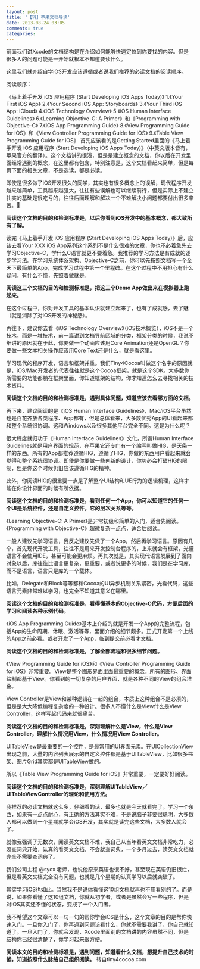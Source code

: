 ```yaml
---
layout: post
title: '【转】苹果文档导读'
date: 2013-08-24 03:05
comments: true
categories: 
---
```

前面我们讲Xcode的文档结构是在介绍如何能够快速定位到你要找的内容。但是很多人的问题可能是一开始就根本不知道要读什么。

这里我们就介绍自学iOS开发应该遵循或者说我们推荐的必读文档的阅读顺序。

阅读顺序：

《马上着手开发 iOS 应用程序 (Start Developing iOS Apps Today)》
1.《Your First iOS App》
2.《Your Second iOS App: Storyboards》
3.《Your Third iOS App: iCloud》
4.《iOS Technology Overview》
5.《iOS Human Interface Guidelines》
6.《Learning Objective-C: A Primer》和《Programming with Objective-C》
7.《iOS App Programming Guide》
8.《View Programming Guide for iOS》和《View Controller Programming Guide for iOS》
9.《Table View Programming Guide for iOS》
首先应该看的是Getting Started里面的《马上着手开发 iOS 应用程序 (Start Developing iOS Apps Today)》（中英文版本皆有，苹果官方的翻译）。这个文档讲的很浅，但是是建立概念的文档，你以后在开发里面经常遇到的概念，在这里都有包含，特别注意是，这个文档看起来简单，但是每页下面的相关文章，不是选读，都是必读。

即使是很多做了iOS开发很久的同学，其实也有很多概念上的误解，现代程序开发越来越简单，工具越来越强大，往往有些误解也可以继续前行，但是实际上不建立扎实的基础是很吃亏的，往往后面理解和解决一个不难解决小问题都要付出很多辛苦。

**阅读这个文档的目的和检测标准是，以后你看到iOS开发中的基本概念，都大致所有了解。**

读完《马上着手开发 iOS 应用程序 (Start Developing iOS Apps Today)》后，应该去看Your XXX iOS App系列这个系列不是什么很难的文章，你也不必着急先去学习Objective-C，学什么C语言就更不要着急。我推荐的学习方法是有成就的逐步学习法。在学习系统体系架构、Objective-C之前，你可以先按照文档写一个全天下最简单的App，完成学习过程中第一个里程碑。在这个过程中不用担心有什么疑问，有什么不懂，先照着做就是。

**阅读这三个文档的目的和检测标准是，把这三个Demo App做出来在模拟器上跑起来。**

在这个过程中，你对开发工具的基本认识就建立起来了，也有了成就感，去了魅（就是消除了对iOS开发的神秘感）。

再往下，建议你去看《iOS Technology Overview》（iOS技术概览），iOS不是一个技术，而是一堆技术，前一篇讲到文档导航区域的分类，框架分类的时候，我说不细讲的原因就在于此，你要做一个动画应该用Core Animation还是OpenGL？你要做一些文本相关操作应该用Core Text还是什么，就是看这里。

学习现代的程序开发，语言和框架并重。我们Tiny4Cocoa叫做这个名字的原因就是，iOS/Mac开发者的代表往往就是这个Cocoa框架，就是这个SDK。大多数你所需要的功能都躺在框架里面，你知道框架的结构，你才知道怎么去寻找相关的技术资料。

<!-- more -->

**阅读这个文档的目的和检测标准是，遇到具体问题，知道应该去看哪方面的文档。**

再下来，建议阅读的是《iOS Human Interface Guidelines》，Mac/iOS平台虽然也是百花齐放各类程序、App都有，但是总体看来，大多数优秀App的UI看起来都和整个系统很协调。这和Windows以及很多其他平台完全不同。这是为什么呢？

很大程度就归功于《Human Interface Guidelines》文化，所谓Human Interface Guidelines就是用户界面的规范，在苹果它还专门有一个缩写叫做HIG，是天条一样的东西。所有的App都推荐遵循HIG，遵循了HIG，你做的东西用户看起来就会觉得和整个系统很协调。即使是你要做一些创新的设计，你势必会打破HIG的限制，但是你这个时候仍旧应该遵循HIG的精神。

此外，你阅读HIG的很重要一点是了解整个UI结构和UE行为的逻辑机理，这样才能在你设计界面的时候有所依据。

**阅读这个文档的目的和检测标准是，看到任何一个App，你可以知道它的任何一个UI是系统控件，还是自定义控件，它的层次关系等等。**

《Learning Objective-C: A Primer》是非常初级和简单的入门，适合先阅读。《Programming with Objective-C》超微复杂一点点，适合后阅读。

一般人建议先学习语言，我反之建议先做了一个App，然后再学习语言。原因有几个，首先现代开发工具，往往不是用来开发控制台程序的，上来就会有框架，光懂语言不会使用IDE，甚至可能会更麻烦。再其次就是，其实现代语言发展到了面向对象以后，库往往比语言更复杂，更重要，或者说更多的时候，我们是在学习库，而不是语言，语言只是库的一个载体。

比如，Delegate和Block等等都和Cocoa的UI异步机制关系紧密，光看代码，这些语言元素非常难以学习，也完全不知道其意义在哪里。

**阅读这个文档的目的和检测标准是，看得懂基本的Objective-C代码，方便后面的学习和阅读各种示例代码。**

《iOS App Programming Guide》基本上介绍的就是开发一个App的完整流程，包括App的生命周期、休眠、激活等等，里面介绍的细节颇多。正式开发第一个上线的App之前必看。或者开发了一个App，临到提交前必看才文档。

**阅读这个文档的目的和检测标准是，了解全部流程和很多细节问题。**

《View Programming Guide for iOS》和《View Controller Programming Guide for iOS》非常重要。View是整个图形界面里面最重要的概念。所有的图形、界面绘制都基于View。你看到的一切复杂的用户界面，就是各种不同的View的组合堆叠。

View Controller是View和某种逻辑在一起的组合，本质上这种组合不是必须的，但是是大大降低编程复杂度的一种设计。很多人不懂什么是View什么是View Controller，这样写起代码来就很痛苦。

**阅读这个文档的目的和检测标准是，深刻理解什么是View，什么是View Controller，理解什么情况用View，什么情况用View Controller。**

UITableView是最重要的一个控件，是最常用的UI界面元素。在UICollectionView出现之前，大量的内容列表展示的自定义控件都是基于UITableView，比如很多书架、图片Grid其实都是UITableView做的。

所以《Table View Programming Guide for iOS》非常重要，一定要好好阅读。

**阅读这个文档的目的和检测标准是，深刻理解UITableView／UITableViewController的理论和使用方法。**

我推荐的必读文档就这么多，仔细看的话，最多也就是今天就看完了。学习一个东西，如果有一点点耐心，有正确的方法其实不难，不是说脑子非要很聪明，大多数人都可以做到一个星期就学会iOS开发，其实就是读完这些文档，大多数人就会了。

就像我强调了无数次，阅读英文文档不难，我自己从当年看英文文档非常吃力，必须查词典开始，认真的看英文文档，不会就查词典，一个多月过去，读英文文档就完全不需要查词典了。

我们公司主程 @sycx 老师，也说他原来英语也很不好，甚至现在英语仍旧很烂，但是看英文文档完全没有问题，也就是几个星期的认真学习以后就突破了。

其实学习iOS也如此。当然我不是说你看懂这10组文档就再也不用看别的了。而是说，如果你看懂了这10组文档，你就从初学者，或者是虽然会写一些程序，但是对iOS其实还不懂的状态，变成了一个入门者。

我不希望这个文章可以一句一句的帮你学会iOS是什么，这个文章的目的是帮你快速入门。一旦你入门了，你再遇到问题该看什么，你就不需要我讲了，你自己就知道了。一旦入门了，你就会发现，Xcode里面别的文档讲的内容虽然不同，但是结构你已经很清楚了，你学习起来很方便。

**阅读本文的目的和检测标准是，遇到问题，知道看什么文档，想提升自己技术的时候，知道按照什么脉络自己组织阅读。**
转自tiny4cocoa.com